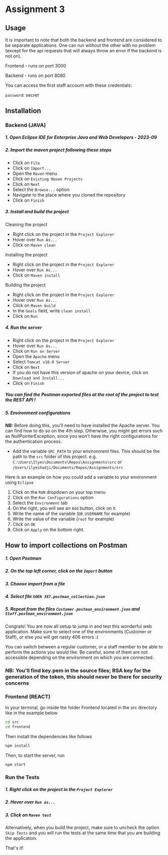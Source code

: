 # Assignment 3

## Usage

It is important to note that both the backend and frontend are considered to be separate applications. One can run without the other with no problem (except for the api requests that will always throw an error if the backend is not on).

Frontend - runs on port 3000

Backend - runs on port 8080

You can access the first staff account with these credentials:

`password`: secret

## Installation

### Backend (JAVA)

##### 1. Open Eclipse IDE for Enterprise Java and Web Developers - 2023-09

##### 2. Import the maven project following these steps

-   Click on `File`
-   Click on `Import...`
-   Open the `Maven` menu
-   Click on `Existing Maven Projects`
-   Click on `Next`
-   Select the `Browse...` option
-   Navigate to the place where you cloned the repository
-   Click on `Finish`

##### 3. Install and build the project

Cleaning the project

-   Right click on the project in the `Project Explorer`
-   Hover over `Run As...`
-   Click on `Maven clean`

Installing the project

-   Right click on the project in the `Project Explorer`
-   Hover over `Run As...`
-   Click on `Maven install`

Building the project

-   Right click on the project in the `Project Explorer`
-   Hover over `Run As...`
-   Click on `Maven build`
-   In the `Goals` field, write `clean install`
-   Click on `Run`

##### 4. Run the server

-   Right click on the project in the `Project Explorer`
-   Hover over `Run As...`
-   Click on `Run on Server`
-   Open the `Apache` menu
-   Select `Tomcat v10.0 Server`
-   Click on `Next`
-   If you do not have this version of apache on your device, click on `Download and Install...`
-   Click on `Finish`

##### You can find the Postman exported files at the root of the project to test the REST API !

##### 5. Environment configurations

**NB:** Before doing this, you'll need to have installed the Apache server. You can find how to do so on the 4th step. Otherwise, you might get errors such as NullPointerException, since you won't have the right configurations for the authentication process.

-   Add the variable `SRC_PATH` to your environment files. This should be the path to the `src` folder of this project.
    e.g. `C:\Users\Ilyes\Documents\Repos\Assignments\src` or `/Users/ilyeshadji/Documents/Repos/Assignments/src`

Here is an example on how you could add a variable to your environment using `Eclipse`

1. Click on the `RUN` dropdown on your top menu
2. Click on the `Run Configurations` option
3. Select the `Environment` tab
4. On the right, you will see an `Add` button, click on it
5. Write the name of the variable (`DB_USERNAME` for example)
6. Write the value of the variable (`root` for example)
7. Click on `OK`
8. Click on `Apply` on the bottom right.

## How to import collections on Postman

##### 1. Open Postman

##### 2. On the top left corner, click on the `Import` button

##### 3. Choose import from a file

##### 4. Select file `SOEN 387.postman_collection.json`

##### 5. Repeat from the files `Customer.postman_environment.json` and `Staff.postman_environment.json`

Congrats! You are now all setup to jump in and test this wonderful web application. Make sure to select one of the environments (Customer or Staff), or else you will get nasty 406 errors :(

You can switch between a regular customer, or a staff member to be able to perform the actions you would like. Be careful, some of them are not accessible depending on the environment on which you are connected.

### **NB:** You'll find key.pem in the source files; RSA key for the generation of the token, this should never be there for security concerns

### Frontend (REACT)

In your terminal, go inside the folder Frontend located in the src directory like in the example below

```bash
cd src
cd frontend
```

Then install the dependencies like follows

```bash
npm install
```

Then, to start the server, run

```bash
npm start
```
### Run the Tests

##### 1. Right click on the project in the `Project Explorer`

##### 2. Hover over `Run as...`

##### 3. Click on `Maven test`

Alternatively, when you build the project, make sure to uncheck the option `Skip Tests` and you will run the tests at the same time that you are building the application.

That's it!